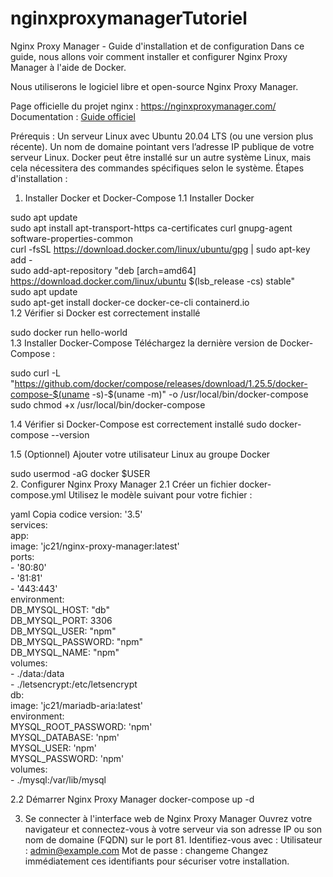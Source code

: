 # nginxproxymanagerTutoriel
Nginx Proxy Manager - Guide d'installation et de configuration
Dans ce guide, nous allons voir comment installer et configurer Nginx Proxy Manager à l'aide de Docker.

Nous utiliserons le logiciel libre et open-source Nginx Proxy Manager.

Page officielle du projet nginx : https://nginxproxymanager.com/
Documentation : [Guide officiel](https://nginxproxymanager.com/guide/)

Prérequis :
Un serveur Linux avec Ubuntu 20.04 LTS (ou une version plus récente).
Un nom de domaine pointant vers l’adresse IP publique de votre serveur Linux.
Docker peut être installé sur un autre système Linux, mais cela nécessitera des commandes spécifiques selon le système.
Étapes d'installation :
1. Installer Docker et Docker-Compose
1.1 Installer Docker

sudo apt update  
sudo apt install apt-transport-https ca-certificates curl gnupg-agent software-properties-common  
curl -fsSL https://download.docker.com/linux/ubuntu/gpg | sudo apt-key add -  
sudo add-apt-repository "deb [arch=amd64] https://download.docker.com/linux/ubuntu $(lsb_release -cs) stable"  
sudo apt update  
sudo apt-get install docker-ce docker-ce-cli containerd.io  
1.2 Vérifier si Docker est correctement installé

sudo docker run hello-world  
1.3 Installer Docker-Compose
Téléchargez la dernière version de Docker-Compose :


sudo curl -L "https://github.com/docker/compose/releases/download/1.25.5/docker-compose-$(uname -s)-$(uname -m)" -o /usr/local/bin/docker-compose  
sudo chmod +x /usr/local/bin/docker-compose  

1.4 Vérifier si Docker-Compose est correctement installé
sudo docker-compose --version  

1.5 (Optionnel) Ajouter votre utilisateur Linux au groupe Docker

sudo usermod -aG docker $USER  
2. Configurer Nginx Proxy Manager
2.1 Créer un fichier docker-compose.yml
Utilisez le modèle suivant pour votre fichier :

yaml
Copia codice
version: '3.5'  
services:  
  app:  
    image: 'jc21/nginx-proxy-manager:latest'  
    ports:  
      - '80:80'  
      - '81:81'  
      - '443:443'  
    environment:  
      DB_MYSQL_HOST: "db"  
      DB_MYSQL_PORT: 3306  
      DB_MYSQL_USER: "npm"  
      DB_MYSQL_PASSWORD: "npm"  
      DB_MYSQL_NAME: "npm"  
    volumes:  
      - ./data:/data  
      - ./letsencrypt:/etc/letsencrypt  
  db:  
    image: 'jc21/mariadb-aria:latest'  
    environment:  
      MYSQL_ROOT_PASSWORD: 'npm'  
      MYSQL_DATABASE: 'npm'  
      MYSQL_USER: 'npm'  
      MYSQL_PASSWORD: 'npm'  
    volumes:  
      - ./mysql:/var/lib/mysql 
      
2.2 Démarrer Nginx Proxy Manager
docker-compose up -d  

3. Se connecter à l'interface web de Nginx Proxy Manager
Ouvrez votre navigateur et connectez-vous à votre serveur via son adresse IP ou son nom de domaine (FQDN) sur le port 81.
Identifiez-vous avec :
Utilisateur : admin@example.com
Mot de passe : changeme
Changez immédiatement ces identifiants pour sécuriser votre installation.
